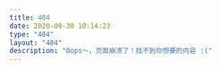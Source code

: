 ```yaml
---
title: 404
date: 2020-09-30 10:14:23
type: "404"
layout: "404"
description: "Oops～，页面崩溃了！找不到你想要的内容 :("
---
```

